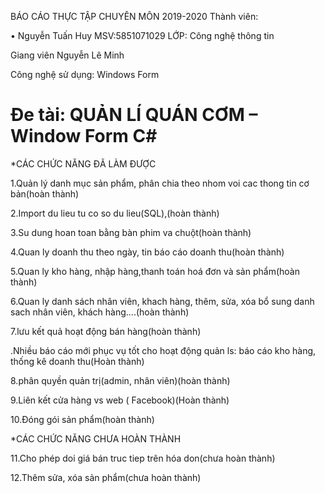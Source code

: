 
BÁO CÁO THỰC TẬP CHUYÊN MÔN 2019-2020
Thành viên:

•	Nguyễn Tuấn Huy	MSV:5851071029
LỚP: Công nghệ thông tin 

Giang viên Nguyễn Lê Minh

Công nghệ sử dụng: Windows Form

# Ðe tài: QUẢN LÍ QUÁN CƠM – Window Form C#

*CÁC CHỨC NĂNG ĐÃ LÀM ĐƯỢC

1.Quản lý danh mục sản phẩm, phân chia theo nhom voi cac thong tin cơ bản(hoàn thành) 

2.Import du lieu tu co so du lieu(SQL),(hoàn thành)

3.Su dung hoan toan bằng bàn phim va chuột(hoàn thành)

4.Quan ly doanh thu theo ngày, tin báo cáo doanh thu(hoàn thành)

5.Quan ly kho hàng, nhập hàng,thanh toán hoá đơn và sản phẩm(hoàn thành)

6.Quan ly danh sách nhân viên, khach hàng, thêm, sửa, xóa bổ sung danh sach nhân viên, khách hàng....(hoàn thành)

7.lưu kết quả hoạt động bán hàng(hoàn thành)

.Nhiều báo cáo mới phục vụ tốt cho hoạt động quản ls: báo cáo kho hàng, thống kê doanh thu(Hoàn thành)

8.phân quyền quản trị(admin, nhân viên)(hoàn thành)

9.Liên kết cửa hàng vs web ( Facebook)(Hoàn thành)

10.Ðóng gói sản phẩm(hoàn thành)

*CÁC CHỨC NĂNG CHƯA HOÀN THÀNH

11.Cho phép doi giá bán truc tiep trên hóa don(chưa hoàn thành)

12.Thêm sửa, xóa sản phẩm(chưa hoàn thành)
